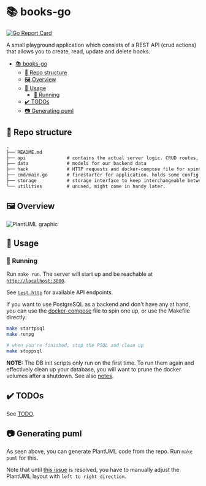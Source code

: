 # 📚 books-go

[![Go Report Card](https://goreportcard.com/badge/github.com/torbendury/books-go)](https://goreportcard.com/report/github.com/torbendury/books-go)

A small playground application which consists of a REST API (crud actions) that allows you to create, read, update and delete books.

- [📚 books-go](#-books-go)
  - [🧬 Repo structure](#-repo-structure)
  - [🖼️ Overview](#️-overview)
  - [👷 Usage](#-usage)
    - [🏃 Running](#-running)
  - [✔️ TODOs](#️-todos)
  - [📷 Generating puml](#-generating-puml)

## 🧬 Repo structure

```txt
.
├── README.md
├── api               # contains the actual server logic. CRUD routes, middleware registration, ...
├── data              # models for our backend data
├── hack              # HTTP requests and docker-compose file for spinning up a local DB
├── cmd/main.go       # firestarter for application. holds some config and does nothing else than starting up.
├── storage           # storage interface to keep interchangeable between in-memory and other storages
└── utilities         # unused, might come in handy later.
```

## 🖼️ Overview

![PlantUML graphic](https://www.plantuml.com/plantuml/proxy?cache=no&src=https://raw.githubusercontent.com/torbendury/books-go/main/docs/graph.puml)

## 👷 Usage

### 🏃 Running

Run `make run`. The server will start up and be reachable at [`http://localhost:3000`](http://localhost:3000).

See [`test.http`](hack/test.http) for available API endpoints.

If you want to use PostgreSQL as a backend and don't have any at hand, you can use the [docker-compose](hack/docker-compose.yml) file to spin one up, or use the Makefile directly:

```bash
make startpsql
make runpg

# when you're finished, stop the PSQL and clean up
make stoppsql
```

**NOTE:** The DB init scripts only run on the first time. To run them again and effectively clean up your database, you will want to prune the docker volumes after a shutdown. See also [notes](hack/NOTES.md).

## ✔️ TODOs

See [TODO](TODO).

## 📷 Generating puml

As seen above, you can generate PlantUML code from the repo. Run `make puml` for this.

Note that until [this issue](https://github.com/bykof/go-plantuml/issues/27) is resolved, you have to manually adjust the PlantUML layout with `left to right direction`.
